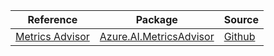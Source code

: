 | Reference | Package | Source |
|---|---|---|
|[Metrics Advisor](ai.metricsadvisor-readme.md)|[Azure.AI.MetricsAdvisor](https://www.nuget.org/packages/Azure.AI.MetricsAdvisor)|[Github](https://github.com/Azure/azure-sdk-for-net)|
